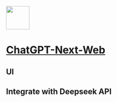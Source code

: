 <img src="" width="64" height="auto" /> 

# [ChatGPT-Next-Web](https://github.com/ChatGPTNextWeb/ChatGPT-Next-Web)

## UI


## Integrate with Deepseek API
